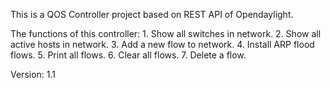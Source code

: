 This is a QOS Controller project based on REST API of Opendaylight.

The functions of this controller:
	1. Show all switches in network.
	2. Show all active hosts in network. 
	3. Add a new flow to network.
	4. Install ARP flood flows.
	5. Print all flows.
	6. Clear all flows.
	7. Delete a flow.

Version: 1.1